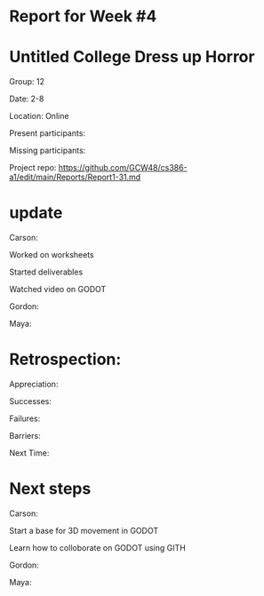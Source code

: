 # Report for Week #4

# Untitled College Dress up Horror 

Group: 12

Date: 2-8

Location: Online

Present participants: 

Missing participants: 

Project repo: https://github.com/GCW48/cs386-a1/edit/main/Reports/Report1-31.md

# update 

Carson:

Worked on worksheets

Started deliverables

Watched video on GODOT


Gordon:




Maya: 

# Retrospection:


Appreciation:

Successes: 

Failures: 

Barriers:

Next Time: 

# Next steps 


Carson: 

Start a base for 3D movement in GODOT

Learn how to colloborate on GODOT using GITH


Gordon:



Maya: 

